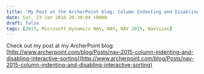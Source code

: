 ```yaml
---
title: 'My Post at the ArcherPoint blog: Column Indenting and Disabling Interactive Sorting in Microsoft Dynamics NAV 2015'
date: Sat, 23 Jan 2016 20:39:04 +0000
draft: false
tags: [2015, Microsoft Dynamics NAV, NAV, NAV 2015, Navision]
---
```


Check out my post at my ArcherPoint blog: [http://www.archerpoint.com/blog/Posts/nav-2015-column-indenting-and-disabling-interactive-sorting](http://www.archerpoint.com/blog/Posts/nav-2015-column-indenting-and-disabling-interactive-sorting)